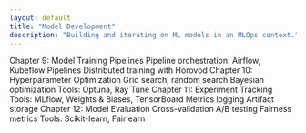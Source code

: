 ```yaml
---
layout: default
title: "Model Development"
description: "Building and iterating on ML models in an MLOps context."
---
```


<link rel="stylesheet" href="{{ '/assets/css/section-academic.css' | relative_url }}">

Chapter 9: Model Training Pipelines
Pipeline orchestration: Airflow, Kubeflow Pipelines
Distributed training with Horovod
Chapter 10: Hyperparameter Optimization
Grid search, random search
Bayesian optimization
Tools: Optuna, Ray Tune
Chapter 11: Experiment Tracking
Tools: MLflow, Weights & Biases, TensorBoard
Metrics logging
Artifact storage
Chapter 12: Model Evaluation
Cross-validation
A/B testing
Fairness metrics
Tools: Scikit-learn, Fairlearn

<script>
  // Navigation variables - no previous for index
  window.prevSection = "/content/handbooks/foundation-models/section2/";
  window.nextSection = "/content/handbooks/foundation-models/section4/";
</script>

<script src="{{ '/assets/js/section-academic.js' | relative_url }}"></script>
